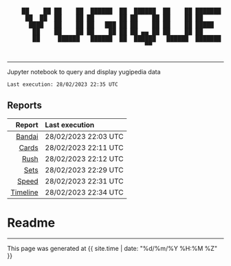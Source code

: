 <div align='center'>
    <pre>
    ██    ██ ██    ██  ██████  ██  ██████  ██    ██ ███████ ██████  ██    ██ 
     ██  ██  ██    ██ ██       ██ ██    ██ ██    ██ ██      ██   ██  ██  ██  
      ████   ██    ██ ██   ███ ██ ██    ██ ██    ██ █████   ██████    ████   
       ██    ██    ██ ██    ██ ██ ██ ▄▄ ██ ██    ██ ██      ██   ██    ██    
       ██     ██████   ██████  ██  ██████   ██████  ███████ ██   ██    ██    
                                      ▀▀                                     
    </pre>
</div>

---

Jupyter notebook to query and display yugipedia data

    Last execution: 28/02/2023 22:35 UTC

## Reports

|                    Report | Last execution       |
| -------------------------:|:-------------------- |
| [Bandai](Bandai.html) | 28/02/2023 22:03 UTC |
| [Cards](Cards.html) | 28/02/2023 22:11 UTC |
| [Rush](Rush.html) | 28/02/2023 22:12 UTC |
| [Sets](Sets.html) | 28/02/2023 22:29 UTC |
| [Speed](Speed.html) | 28/02/2023 22:31 UTC |
| [Timeline](Timeline.html) | 28/02/2023 22:34 UTC |

# Readme

---

This page was generated at <time datetime="{{ site.time | date_to_xmlschema }}">{{ site.time | date: "%d/%m/%Y %H:%M %Z" }}</time>

